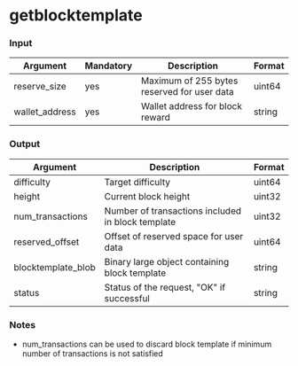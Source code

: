 # getblocktemplate



### Input

| Argument        | Mandatory | Description                                 | Format |
| --------------- | --------- | ------------------------------------------- | ------ |
| reserve\_size   | yes       | Maximum of 255 bytes reserved for user data | uint64 |
| wallet\_address | yes       | Wallet address for block reward             | string |

### Output

| Argument            | Description                                       | Format |
| ------------------- | ------------------------------------------------- | ------ |
| difficulty          | Target difficulty                                 | uint64 |
| height              | Current block height                              | uint32 |
| num\_transactions   | Number of transactions included in block template | uint32 |
| reserved\_offset    | Offset of reserved space for user data            | uint64 |
| blocktemplate\_blob | Binary large object containing block template     | string |
| status              | Status of the request, "OK" if successful         | string |

### Notes

* num\_transactions can be used to discard block template if minimum number of transactions is not satisfied
